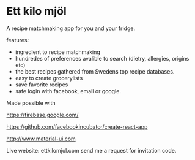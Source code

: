# Ett kilo mjöl
A recipe matchmaking app for you and your fridge.

features:
- ingredient to recipe matchmaking
- hundredes of preferences avalible to search (dietry, allergies, origins etc)
- the best recipes gathered from Swedens top recipe databases.
- easy to create grocerylists
- save favorite recipes
- safe login with facebook, email or google.

Made possible with

https://firebase.google.com/ 

https://github.com/facebookincubator/create-react-app

http://www.material-ui.com

Live website: ettkilomjol.com
send me a request for invitation code.
